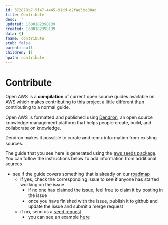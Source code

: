 ```yaml
---
id: 372878b7-5f47-4445-91dd-d2fae5be08ad
title: Contribute
desc: ''
updated: 1600182398139
created: 1600182398139
data: {}
fname: contribute
stub: false
parent: null
children: []
hpath: contribute
---
```

# Contribute

Open AWS is a **compilation** of current open source guides available on AWS which makes contributing to this project a little different than contributing to a normal guide. 

Open AWS is formatted and published using [Dendron](https://dendron.so), an open source knowledge management platform that helps people create, build, and collaborate on knowledge. 

Dendron makes it possible to curate and remix information from existing sources. 

The guide that you see here is generated using the [aws seeds package](https://github.com/dendronhq/seeds.aws). You can follow the instructions below to add information from additional sources

- see if the guide covers something that is already on our [roadmap](6cd09d9c-6929-423c-9bb0-a117e8215473)
  - if yes, check the corresponding issue to see if anyone has started working on the issue
    - if no one has claimed the issue, feel free to claim it by posting in the issue
    - once you have finished with the issue, publish it to github and update the issue and submit a merge request
  - if no, send us a [seed request](https://github.com/dendronhq/seeds.aws/issues/new?assignees=&labels=seed&template=seed-request----source-.md&title=) 
    - you can see an example [here](https://github.com/dendronhq/seeds.aws/issues/1)
